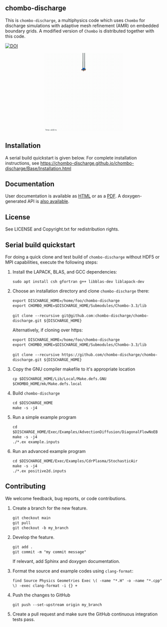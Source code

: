 chombo-discharge
----------------

This is ``chombo-discharge``, a multiphysics code which uses ``Chombo`` for discharge simulations with adaptive mesh refinement (AMR) on embedded boundary grids.
A modified version of ``Chombo`` is distributed together with this code.

[![DOI](https://zenodo.org/badge/355565674.svg)](https://zenodo.org/badge/latestdoi/355565674)

<p align="center">
   <img src="./Docs/Sphinx/source/_static/figures/BranchingAir.gif" width="50%">
</p align="center">

Installation
------------

A serial build quickstart is given below. 
For complete installation instructions, see https://chombo-discharge.github.io/chombo-discharge/Base/Installation.html


Documentation
-------------

User documentation is available as [HTML](https://chombo-discharge.github.io/chombo-discharge/) or as a [PDF](https://github.com/chombo-discharge/chombo-discharge/raw/gh-pages/chombo-discharge.pdf).
A doxygen-generated API is [also available](https://chombo-discharge.github.io/chombo-discharge/doxygen/html/index.html).

License
-------

See LICENSE and Copyright.txt for redistribution rights.


Serial build quickstart
-----------------------

For doing a quick clone and test build of ``chombo-discharge`` without HDF5 or MPI capabilities, execute the following steps:

1. Install the LAPACK, BLAS, and GCC dependencies:

   ```
   sudo apt install csh gfortran g++ libblas-dev liblapack-dev
   ```
   
2. Choose an installation directory and clone ``chombo-discharge`` there:

   ```
   export DISCHARGE_HOME=/home/foo/chombo-discharge		
   export CHOMBO_HOME=$DISCHARGE_HOME/Submodules/Chombo-3.3/lib
		
   git clone --recursive git@github.com:chombo-discharge/chombo-discharge.git ${DISCHARGE_HOME}   
   ```

   Alternatively, if cloning over https:

   ```
   export DISCHARGE_HOME=/home/foo/chombo-discharge		
   export CHOMBO_HOME=$DISCHARGE_HOME/Submodules/Chombo-3.3/lib
		
   git clone --recursive https://github.com/chombo-discharge/chombo-discharge.git ${DISCHARGE_HOME}   
   ```

3. Copy the GNU compiler makefile to it's appropriate location

   ```
   cp $DISCHARGE_HOME/Lib/Local/Make.defs.GNU $CHOMBO_HOME/mk/Make.defs.local
   ```

4. Build ``chombo-discharge``

   ```
   cd $DISCHARGE_HOME
   make -s -j4
   ```

5. Run a simple example program

   ```
   cd $DISCHARGE_HOME/Exec/Examples/AdvectionDiffusion/DiagonalFlowNoEB
   make -s -j4
   ./*.ex example.inputs
   ```

6. Run an advanced example program

   ```
   cd $DISCHARGE_HOME/Exec/Examples/CdrPlasma/StochasticAir
   make -s -j4
   ./*.ex positive2d.inputs
   ```		

Contributing
------------

We welcome feedback, bug reports, or code contributions.

1. Create a branch for the new feature.

   ```
   git checkout main
   git pull
   git checkout -b my_branch
   ```
   
2. Develop the feature.

   ```
   git add .
   git commit -m "my commit message"
   ```

   If relevant, add Sphinx and doxygen documentation.
   
3. Format the source and example codes using ```clang-format```:

   ```
   find Source Physics Geometries Exec \( -name "*.H" -o -name "*.cpp" \) -exec clang-format -i {} +
   ```
   
4. Push the changes to GitHub

   ```
   git push --set-upstream origin my_branch
   ```
   
5. Create a pull request and make sure the GitHub continuous integration tests pass.
